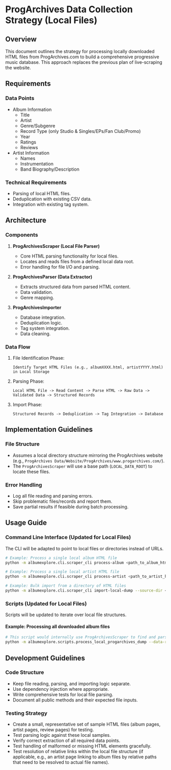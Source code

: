 # ProgArchives Data Collection Strategy (Local Files)

## Overview

This document outlines the strategy for processing locally downloaded HTML files from ProgArchives.com to build a comprehensive progressive music database. This approach replaces the previous plan of live-scraping the website.

## Requirements

### Data Points
- Album Information
  - Title
  - Artist
  - Genre/Subgenre
  - Record Type (only Studio & Singles/EPs/Fan Club/Promo)
  - Year
  - Ratings
  - Reviews
- Artist Information
  - Names
  - Instrumentation
  - Band Biography/Description

### Technical Requirements
- Parsing of local HTML files.
- Deduplication with existing CSV data.
- Integration with existing tag system.

## Architecture

### Components

1.  **ProgArchivesScraper (Local File Parser)**
    *   Core HTML parsing functionality for local files.
    *   Locates and reads files from a defined local data root.
    *   Error handling for file I/O and parsing.

2.  **ProgArchivesParser (Data Extractor)**
    *   Extracts structured data from parsed HTML content.
    *   Data validation.
    *   Genre mapping.

3.  **ProgArchivesImporter**
    *   Database integration.
    *   Deduplication logic.
    *   Tag system integration.
    *   Data cleaning.

### Data Flow

1.  File Identification Phase:
    ```
    Identify Target HTML Files (e.g., albumXXXX.html, artistYYYY.html) in Local Storage
    ```

2.  Parsing Phase:
    ```
    Local HTML File -> Read Content -> Parse HTML -> Raw Data -> Validated Data -> Structured Records
    ```

3.  Import Phase:
    ```
    Structured Records -> Deduplication -> Tag Integration -> Database
    ```

## Implementation Guidelines

### File Structure
- Assumes a local directory structure mirroring the ProgArchives website (e.g., `ProgArchives Data/Website/ProgArchives/www.progarchives.com/`).
- The `ProgArchivesScraper` will use a base path (`LOCAL_DATA_ROOT`) to locate these files.

### Error Handling
- Log all file reading and parsing errors.
- Skip problematic files/records and report them.
- Save partial results if feasible during batch processing.

## Usage Guide

### Command Line Interface (Updated for Local Files)
The CLI will be adapted to point to local files or directories instead of URLs.

```bash
# Example: Process a single local album HTML file
python -m albumexplore.cli.scraper_cli process-album <path_to_album_html_file>

# Example: Process a single local artist HTML file
python -m albumexplore.cli.scraper_cli process-artist <path_to_artist_html_file>

# Example: Bulk import from a directory of HTML files
python -m albumexplore.cli.scraper_cli import-local-dump --source-dir <path_to_progarchives_data_root>
```

### Scripts (Updated for Local Files)
Scripts will be updated to iterate over local file structures.

#### Example: Processing all downloaded album files
```bash
# This script would internally use ProgArchivesScraper to find and parse files
python -m albumexplore.scripts.process_local_progarchives_dump --data-root "ProgArchives Data/Website/ProgArchives/www.progarchives.com/"
```

## Development Guidelines

### Code Structure
- Keep file reading, parsing, and importing logic separate.
- Use dependency injection where appropriate.
- Write comprehensive tests for local file parsing.
- Document all public methods and their expected file inputs.

### Testing Strategy
- Create a small, representative set of sample HTML files (album pages, artist pages, review pages) for testing.
- Test parsing logic against these local samples.
- Verify correct extraction of all required data points.
- Test handling of malformed or missing HTML elements gracefully.
- Test resolution of relative links within the local file structure (if applicable, e.g., an artist page linking to album files by relative paths that need to be resolved to actual file names).